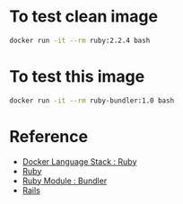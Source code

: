 
# To test clean image

```bash
docker run -it --rm ruby:2.2.4 bash
```

# To test this image

```bash
docker run -it --rm ruby-bundler:1.0 bash
```

# Reference

- [Docker Language Stack : Ruby](https://hub.docker.com/_/ruby/)
- [Ruby](https://www.ruby-lang.org)
- [Ruby Module : Bundler](http://bundler.io/)
- [Rails](http://rubyonrails.org/)
